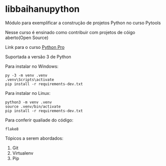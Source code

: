 # libbaihanupython
Módulo para exemplificar a construção de projetos Python no curso Pytools

Nesse curso é ensinado como contribuir com projetos de cóigo aberto(Open Source)

Link para o curso [Python Pro](https://www.python.pro.br/)

Suportada a versão 3 de Python

Para instalar no Windows:

```console
py -3 -m venv .venv
.venv\Scripts\activate
pip install -r requirements-dev.txt
```

Para instalar no Linux:

```console
python3 -m venv .venv
source .venv/bin/activate
pip install -r requirements-dev.txt
```

Para conferir qualiade do código:

```console
flake8
```

Tópicos a serem abordados:
 1. Git
 2. Virtualenv
 3. Pip
